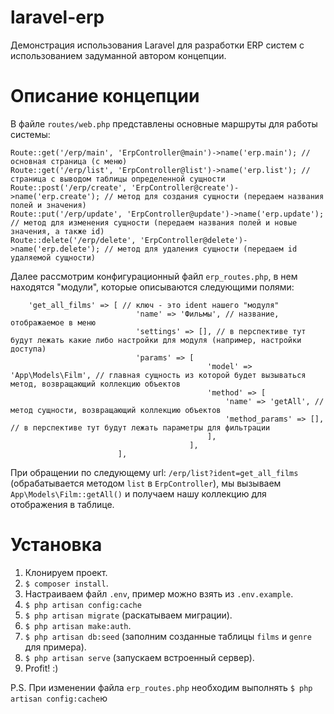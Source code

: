 # laravel-erp
Демонстрация использования Laravel для разработки ERP систем с использованием задуманной автором концепции.

# Описание концепции

В файле ```routes/web.php``` представлены основные маршруты для работы системы:

```
Route::get('/erp/main', 'ErpController@main')->name('erp.main'); // основная страница (с меню)
Route::get('/erp/list', 'ErpController@list')->name('erp.list'); // страница с выводом таблицы определенной сущности
Route::post('/erp/create', 'ErpController@create')->name('erp.create'); // метод для создания сущности (передаем названия полей и значения)
Route::put('/erp/update', 'ErpController@update')->name('erp.update'); // метод для изменения сущности (передаем названия полей и новые значения, а также id)
Route::delete('/erp/delete', 'ErpController@delete')->name('erp.delete'); // метод для удаления сущности (передаем id удаляемой сущности)
```

Далее рассмотрим конфигурационный файл ```erp_routes.php```, в нем находятся "модули", которые описываются следующими полями:

```
    'get_all_films' => [ // ключ - это ident нашего "модуля"
                            'name' => 'Фильмы', // название, отображаемое в меню
                            'settings' => [], // в перспективе тут будут лежать какие либо настройки для модуля (например, настройки доступа)
                            'params' => [ 
                                            'model' => 'App\Models\Film', // главная сущность из которой будет вызываться метод, возвращающий коллекцию объектов
                                            'method' => [
                                                'name' => 'getAll', // метод сущности, возвращающий коллекцию объектов
                                                'method_params' => [], // в перспективе тут будут лежать параметры для фильтрации
                                            ],
                                        ],
                        ],
```

При обращении по следующему url: ```/erp/list?ident=get_all_films``` (обрабатывается методом ```list``` в ```ErpController```), мы вызываем ```App\Models\Film::getAll()``` и получаем нашу коллекцию для отображения в таблице.

# Установка

1) Клонируем проект.
2) ```$ composer install```.
3) Настраиваем файл ```.env```, пример можно взять из ```.env.example```.
4) ```$ php artisan config:cache```
5) ```$ php artisan migrate``` (раскатываем миграции).
6) ```$ php artisan make:auth```.
7) ```$ php artisan db:seed``` (заполним созданные таблицы ```films``` и ```genre``` для примера).
8) ```$ php artisan serve``` (запускаем встроенный сервер).
9) Profit! :)

P.S. При изменении файла ```erp_routes.php``` необходим выполнять ```$ php artisan config:cache```ю

